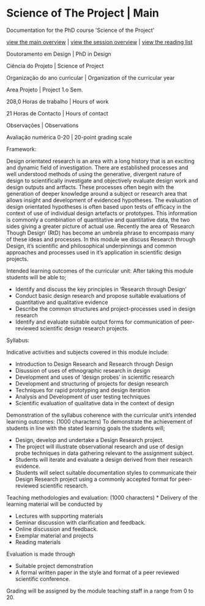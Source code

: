 # Science of The Project | Main
Documentation for the PhD course 'Science of the Project'

[view the main overview](README.md) | 
[view the session overview](sessions.md) | 
[view the reading list](reading.md)

Doutoramento em Design | PhD in Design

Ciência do Projeto | Science of Project

Organização do ano curricular | Organization of the curricular year

Area Projeto | Project 1.o Sem.

208,0  Horas de trabalho | Hours of work

21 Horas de Contacto | Hours of contact

Observações | Observations

Avaliação numérica 0-20 | 20-point grading scale

Framework: 

Design orientated research is an area with a long history that is an exciting and dynamic field of investigation. There are established processes and well understood methods of using the generative, divergent nature of design to scientifically investigate and objectively evaluate design work and design outputs and artfacts. These processes often begin with the generation of deeper knowledge around a subject or research area that allows insight and development of evidenced hypotheses. The evaluation of design orientated hypotheses is often based upon tests of efficacy in the context of use of individual design artefacts or prototypes. This information is commonly a combination of quantitative and quantitative data, the two sides giving a greater picture of actual use. Recently the area of ‘Research Though Design‘ (RtD) has become an umbrela phrase to encompass many of these ideas and processes. In this module we discuss Research through Design, it’s scientific and philosophical underpinnings and common approaches and processes used in it’s application in scientific design projects.

Intended learning outcomes of the curricular unit: 
After taking this module students will be able to;
 
*  Identify and discuss the key principles in ‘Research through Design’ 
*  Conduct basic design research and propose suitable evaluations of quantitative and qualitative evidence
*  Describe the common structures and project-processes used in design research
*  Identify and evaluate suitable output forms for communication of peer-reviewed scientific design research projects.

 
Syllabus: 

Indicative activities and subjects covered in this module include:
 
*  Introduction to Design Research and Research through Design
*  Disussion of uses of ethnographic research in design
*  Development and uses of ‘design probes’ in scientific research
*  Development and structuring of projects for design research
*  Techniques for rapid prototyping and design iteration
*  Analysis and Development of user testing techniques
*  Scientific evaluation of qualitative data in the context of design
 

Demonstration of the syllabus coherence with the curricular unit’s intended learning outcomes: (1000 characters)
To demonstrate the achievement of students in line with the stated learning goals the students will;
*  Design, develop and undertake a Design Research project.
*  The project will illustrate observational research and use of design probe techniques in data gathering relevant to the assignment subject.
*  Students will iterate and evaluate a design derived from their research evidence.
*  Students will select suitable documentation styles to communicate their Design Research project using a commonly accepted format for peer-reviewed scientific research.
 
 

Teaching methodologies and evaluation: (1000 characters) *
Delivery of the learning material will be conducted by
*  Lectures with supporting materials
*  Seminar discussion with clarification and feedback.
*  Online discussion and feedback.
*  Exemplar material and projects
*  Reading materials


Evaluation is made through
*  Suitable project demonstration
*  A formal written paper in the style and format of a peer reviewed scientific conference.
 
Grading will be assigned by the module teaching staff in a range from 0 to 20.


